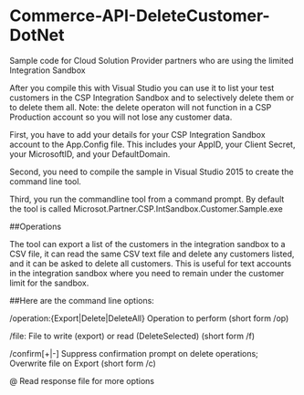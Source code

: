 # Commerce-API-DeleteCustomer-DotNet
Sample code for Cloud Solution Provider partners who are using the limited Integration Sandbox

After you compile this with Visual Studio you can use it to list your test customers in the CSP Integration Sandbox and to selectively delete them or to delete them all. Note: the delete operaton will not function in a CSP Production account so you will not lose any customer data.

First, you have to add your details for your CSP Integration Sandbox account to the App.Config file. This includes your AppID, your Client Secret, your MicrosoftID, and your DefaultDomain.

Second, you need to compile the sample in Visual Studio 2015 to create the command line tool.

Third, you run the commandline tool from a command prompt. By default the tool is called Microsot.Partner.CSP.IntSandbox.Customer.Sample.exe

##Operations

The tool can export a list of the customers in the integration sandbox to a CSV file, it can read the same CSV text file and delete any customers listed, and it can be asked to delete all customers. This is useful for text accounts in the integration sandbox where you need to remain under the customer limit for the sandbox.

##Here are the command line options:

/operation:{Export|Delete|DeleteAll}  Operation to perform (short form /op)

/file:<string>                        File to write (export) or read (DeleteSelected) (short form /f)

/confirm[+|-]                         Suppress confirmation prompt on delete operations; Overwrite file on Export (short form /c)

@<file>                               Read response file for more options
